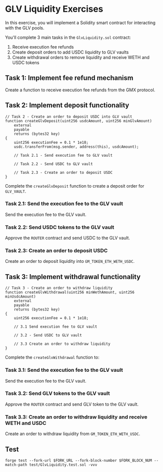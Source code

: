 # GLV Liquidity Exercises

In this exercise, you will implement a Solidity smart contract for interacting with the GLV pools.

You'll complete 3 main tasks in the `GlvLiquidity.sol` contract:

1. Receive execution fee refunds
2. Create deposit orders to add USDC liquidity to GLV vaults
3. Create withdrawal orders to remove liquidity and receive WETH and USDC tokens

## Task 1: Implement fee refund mechanism

Create a function to receive execution fee refunds from the GMX protocol.

## Task 2: Implement deposit functionality

```solidity
// Task 2 - Create an order to deposit USDC into GLV vault
function createGlvDeposit(uint256 usdcAmount, uint256 minGlvAmount)
    external
    payable
    returns (bytes32 key)
{
    uint256 executionFee = 0.1 * 1e18;
    usdc.transferFrom(msg.sender, address(this), usdcAmount);

    // Task 2.1 - Send execution fee to GLV vault

    // Task 2.2 - Send USDC to GLV vault

    // Task 2.3 - Create an order to deposit USDC
}
```

Complete the `createGlvDeposit` function to create a deposit order for `GLV_VAULT`.

### Task 2.1: Send the execution fee to the GLV vault

Send the execution fee to the GLV vault.

### Task 2.2: Send USDC tokens to the GLV vault

Approve the `ROUTER` contract and send USDC to the GLV vault.

### Task 2.3: Create an order to deposit USDC

Create an order to deposit liquidity into `GM_TOKEN_ETH_WETH_USDC`.

## Task 3: Implement withdrawal functionality

```solidity
// Task 3 - Create an order to withdraw liquidity
function createGlvWithdrawal(uint256 minWethAmount, uint256 minUsdcAmount)
    external
    payable
    returns (bytes32 key)
{
    uint256 executionFee = 0.1 * 1e18;

    // 3.1 Send execution fee to GLV vault

    // 3.2 - Send USDC to GLV vault

    // 3.3 Create an order to withdraw liquidity
}
```

Complete the `createGlvWithdrawal` function to:

### Task 3.1: Send the execution fee to the GLV vault

Send the execution fee to the GLV vault.

### Task 3.2: Send GLV tokens to the GLV vault

Approve the `ROUTER` contract and send GLV token to the GLV vault.

### Task 3.3: Create an order to withdraw liquidity and receive WETH and USDC

Create an order to withdraw liquidity from `GM_TOKEN_ETH_WETH_USDC`.

## Test

```shell
forge test --fork-url $FORK_URL --fork-block-number $FORK_BLOCK_NUM --match-path test/GlvLiquidity.test.sol -vvv
```
